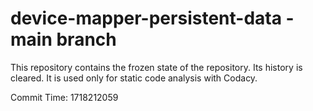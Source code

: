 # device-mapper-persistent-data - main branch

This repository contains the frozen state of the repository.
Its history is cleared. It is used only for static code
analysis with Codacy.

Commit Time: 1718212059